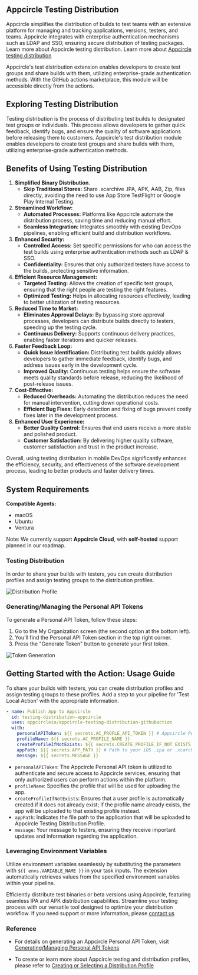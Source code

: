 ## Appcircle Testing Distribution

Appcircle simplifies the distribution of builds to test teams with an extensive
platform for managing and tracking applications, versions, testers, and teams.
Appcircle integrates with enterprise authentication mechanisms such as LDAP and
SSO, ensuring secure distribution of testing packages. Learn more about
Appcircle testing distribution. Learn more about
[Appcircle testing distribution](https://appcircle.io/testing-distribution?utm_source=github&utm_medium=plugin&utm_campaign=testing_distribution)

Appcircle's test distribution extension enables developers to create test groups
and share builds with them, utilizing enterprise-grade authentication methods.
With the GitHub actions marketplace, this module will be accessible directly
from the actions.

## Exploring Testing Distribution

Testing distribution is the process of distributing test builds to designated
test groups or individuals. This process allows developers to gather quick
feedback, identify bugs, and ensure the quality of software applications before
releasing them to customers. Appcircle's test distribution module enables
developers to create test groups and share builds with them, utilizing
enterprise-grade authentication methods.

## Benefits of Using Testing Distribution

1. **Simplified Binary Distribution**.
   - **Skip Traditional Stores:** Share .xcarchive .IPA, APK, AAB, Zip, files
     directly, avoiding the need to use App Store TestFlight or Google Play
     Internal Testing.
2. **Streamlined Workflow:**
   - **Automated Processes:** Platforms like Appcircle automate the distribution
     process, saving time and reducing manual effort.
   - **Seamless Integration:** Integrates smoothly with existing DevOps
     pipelines, enabling efficient build and distribution workflows.
3. **Enhanced Security:**
   - **Controlled Access:** Set specific permissions for who can access the test
     builds using enterprise authentication methods such as LDAP & SSO.
   - **Confidentiality:** Ensures that only authorized testers have access to
     the builds, protecting sensitive information.
4. **Efficient Resource Management:**
   - **Targeted Testing:** Allows the creation of specific test groups, ensuring
     that the right people are testing the right features.
   - **Optimized Testing:** Helps in allocating resources effectively, leading
     to better utilization of testing resources.
5. **Reduced Time to Market:**
   - **Eliminates Approval Delays:** By bypassing store approval processes,
     developers can distribute builds directly to testers, speeding up the
     testing cycle.
   - **Continuous Delivery:** Supports continuous delivery practices, enabling
     faster iterations and quicker releases.
6. **Faster Feedback Loop:**
   - **Quick Issue Identification:** Distributing test builds quickly allows
     developers to gather immediate feedback, identify bugs, and address issues
     early in the development cycle.
   - **Improved Quality:** Continuous testing helps ensure the software meets
     quality standards before release, reducing the likelihood of post-release
     issues.
7. **Cost-Effective:**
   - **Reduced Overheads:** Automating the distribution reduces the need for
     manual intervention, cutting down operational costs.
   - **Efficient Bug Fixes:** Early detection and fixing of bugs prevent costly
     fixes later in the development process.
8. **Enhanced User Experience:**
   - **Better Quality Control:** Ensures that end users receive a more stable
     and polished product.
   - **Customer Satisfaction:** By delivering higher quality software, customer
     satisfaction and trust in the product increase.

Overall, using testing distribution in mobile DevOps significantly enhances the
efficiency, security, and effectiveness of the software development process,
leading to better products and faster delivery times.

## System Requirements

**Compatible Agents:**

- macOS
- Ubuntu
- Ventura

Note: We currently support **Appcircle Cloud**, with **self-hosted** support
planned in our roadmap.

### Testing Distribution

In order to share your builds with testers, you can create distribution profiles
and assign testing groups to the distribution profiles.

![Distribution Profile](images/distribution-start.png)

### Generating/Managing the Personal API Tokens

To generate a Personal API Token, follow these steps:

1. Go to the My Organization screen (the second option at the bottom left).
2. You'll find the Personal API Token section in the top right corner.
3. Press the "Generate Token" button to generate your first token.

![Token Generation](images/PAT.png)

## Getting Started with the Action: Usage Guide

To share your builds with testers, you can create distribution profiles and
assign testing groups to these profiles. Add a step to your pipeline for 'Test
Local Action' with the appropriate information.

```yaml
- name: Publish App to Appcircle
  id: testing-distribution-appcircle
  uses: appcircleio/appcircle-testing-distribution-githubaction
  with:
    personalAPIToken: ${{ secrets.AC_PROFLE_API_TOKEN }} # Appcircle Personal API Token
    profileName: ${{ secrets.AC_PROFILE_NAME }}
    createProfileIfNotExists: ${{ secrets.CREATE_PROFILE_IF_NOT_EXISTS }}
    appPath: ${{ secrets.APP_PATH }} # Path to your iOS .ipa or .xcarchive, or Android APK or App Bundle
    message: ${{ secrets.MESSAGE }}
```

- `personalAPIToken`: The Appcircle Personal API token is utilized to
  authenticate and secure access to Appcircle services, ensuring that only
  authorized users can perform actions within the platform.
- `profileName`: Specifies the profile that will be used for uploading the app.
- `createProfileIfNotExists`: Ensures that a user profile is automatically
  created if it does not already exist; if the profile name already exists, the
  app will be uploaded to that existing profile instead.
- `appPath`: Indicates the file path to the application that will be uploaded to
  Appcircle Testing Distribution Profile.
- `message`: Your message to testers, ensuring they receive important updates
  and information regarding the application.

### Leveraging Environment Variables

Utilize environment variables seamlessly by substituting the parameters with
`${{ envs.VARIABLE_NAME }}` in your task inputs. The extension automatically
retrieves values from the specified environment variables within your pipeline.

Efficiently distribute test binaries or beta versions using Appcircle, featuring
seamless IPA and APK distribution capabilities. Streamline your testing process
with our versatile tool designed to optimize your distribution workflow. If you
need support or more information, please
[contact us](https://appcircle.io/contact?utm_source=github&utm_medium=plugin&utm_campaign=testing_distribution)

### Reference

- For details on generating an Appcircle Personal API Token, visit
  [Generating/Managing Personal API Tokens](https://docs.appcircle.io/appcircle-api/api-authentication#generatingmanaging-the-personal-api-tokens?utm_source=github&utm_medium=plugin&utm_campaign=testing_distribution)

- To create or learn more about Appcircle testing and distribution profiles,
  please refer to
  [Creating or Selecting a Distribution Profile](https://docs.appcircle.io/distribute/create-or-select-a-distribution-profile?utm_source=github&utm_medium=plugin&utm_campaign=testing_distribution)
